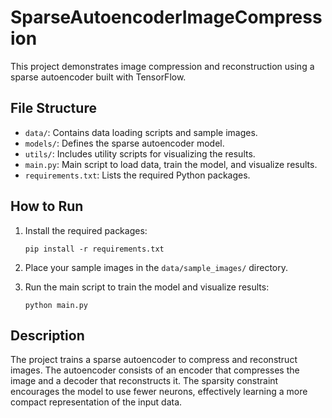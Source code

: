 # SparseAutoencoderImageCompression

This project demonstrates image compression and reconstruction using a sparse autoencoder built with TensorFlow.

## File Structure

- `data/`: Contains data loading scripts and sample images.
- `models/`: Defines the sparse autoencoder model.
- `utils/`: Includes utility scripts for visualizing the results.
- `main.py`: Main script to load data, train the model, and visualize results.
- `requirements.txt`: Lists the required Python packages.

## How to Run

1. Install the required packages:
    ```
    pip install -r requirements.txt
    ```

2. Place your sample images in the `data/sample_images/` directory.

3. Run the main script to train the model and visualize results:
    ```
    python main.py
    ```

## Description

The project trains a sparse autoencoder to compress and reconstruct images. The autoencoder consists of an encoder that compresses the image and a decoder that reconstructs it. The sparsity constraint encourages the model to use fewer neurons, effectively learning a more compact representation of the input data.
